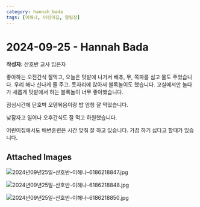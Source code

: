 ```yaml
---
category: hannah_bada
tags: [이해나, 어린이집, 알림장]
---
```


# 2024-09-25 - Hannah Bada

**작성자:** 산호반 교사 임은자  

좋아하는 오전간식 잘먹고,  오늘은 텃밭에 나가서 배추, 무, 쪽파를 심고 물도 주었습니다. 우리 해나 신나게 물 주고. 돗자리에 앉아서 블록놀이도 했습니다. 교실에서만 놀다가 새롭게 텃밭에서 하는 블록놀이 너무 좋아했습니다.

점심시간에 단호박 오뎅볶음이랑 밥 엄청 잘 먹었습니다.

낮잠자고 일어나 오후간식도 잘 먹고 하원했습니다.

어린이집에서도 배변훈련은 시간 맞춰 잘 하고 있습니다.  가끔 하기 싫다고 할때가 있습니다.

## Attached Images
![2024년09년25일-산호반-이해나-6186218847.jpg](d:\Users\hannah\Downloads\kids\photo\2024년09년25일-산호반-이해나-6186218847.jpg)

![2024년09년25일-산호반-이해나-6186218848.jpg](d:\Users\hannah\Downloads\kids\photo\2024년09년25일-산호반-이해나-6186218848.jpg)

![2024년09년25일-산호반-이해나-6186218850.jpg](d:\Users\hannah\Downloads\kids\photo\2024년09년25일-산호반-이해나-6186218850.jpg)

